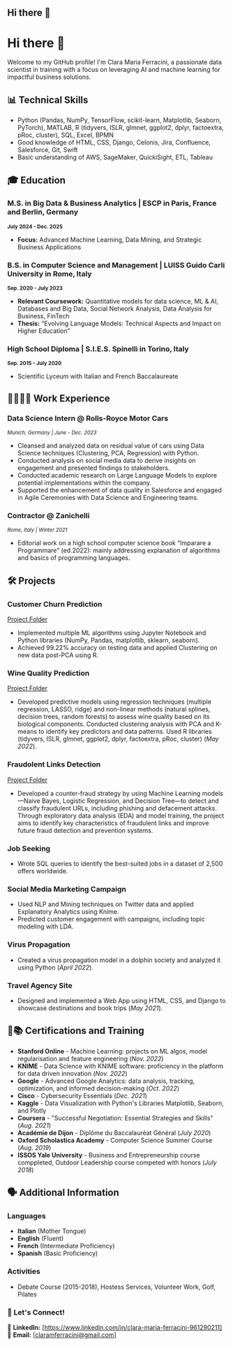 ## Hi there 👋

<!--
**claraferrax/claraferrax** is a ✨ _special_ ✨ repository because its `README.md` (this file) appears on your GitHub profile.

Here are some ideas to get you started:

- 🔭 I’m currently working on ...
- 🌱 I’m currently learning ...
- 👯 I’m looking to collaborate on ...
- 🤔 I’m looking for help with ...
- 💬 Ask me about ...
- 📫 How to reach me: ...
- 😄 Pronouns: ...
- ⚡ Fun fact: ...
-->
# Hi there 👋

Welcome to my GitHub profile! I'm Clara Maria Ferracini, a passionate data scientist in training with a focus on leveraging AI and machine learning for impactful business solutions.

## 📊 Technical Skills
- Python (Pandas, NumPy, TensorFlow, scikit-learn, Matplotlib, Seaborn, PyTorch), MATLAB, R (tidyvers, ISLR, glmnet, ggplot2, dplyr, factoextra, pRoc, cluster), SQL, Excel, BPMN
- Good knowledge of HTML, CSS, Django, Celonis, Jira, Confluence, Salesforce, Git, Swift
- Basic understanding of AWS, SageMaker, QuickiSight, ETL, Tableau

## 🎓 Education
### M.S. in Big Data & Business Analytics | ESCP in Paris, France and Berlin, Germany 
<sub>**July 2024 - Dec. 2025**</sub>
- **Focus:** Advanced Machine Learning, Data Mining, and Strategic Business Applications

### B.S. in Computer Science and Management | LUISS Guido Carli University in Rome, Italy
<sub>**Sep. 2020 - July 2023**</sub>
- **Relevant Coursework:** Quantitative models for data science, ML & AI, Databases and Big Data, Social Network Analysis, Data Analysis for Business, FinTech
- **Thesis:** “Evolving Language Models: Technical Aspects and Impact on Higher Education”

### High School Diploma | S.I.E.S. Spinelli in Torino, Italy
<sub>**Sep. 2015 - July 2020**</sub>
- Scientific Lyceum with Italian and French Baccalaureate

## 💼👩🏻‍💼 Work Experience
### **Data Science Intern @ Rolls-Royce Motor Cars**
<sub>_Munich, Germany | June - Dec. 2023_</sub>
- Cleansed and analyzed data on residual value of cars using Data Science techniques (Clustering, PCA, Regression) with Python.
- Conducted analysis on social media data to derive insights on engagement and presented findings to stakeholders.
- Conducted academic research on Large Language Models to explore potential implementations within the company.
- Supported the enhancement of data quality in Salesforce and engaged in Agile Ceremonies with Data Science and Engineering teams.

### **Contractor @ Zanichelli**
<sub>_Rome, Italy | Winter 2021_</sub>
- Editorial work on a high school computer science book “Imparare a Programmare” (ed.2022): mainly addressing explanation of algorithms and basics of programming languages.

## 🛠️ Projects

### Customer Churn Prediction
[Project Folder](https://github.com/claraferrax/claraferrax.github.io/blob/main/customer-churn-project/churn.ipynb) 
- Implemented multiple ML algorithms using Jupyter Notebook and Python libraries (NumPy, Pandas, matplotlib, sklearn, seaborn).
- Achieved 99.22% accuracy on testing data and applied Clustering on new data post-PCA using R.

### Wine Quality Prediction
[Project Folder](https://github.com/claraferrax/claraferrax.github.io/blob/main/wine-quality-prediction/DAB13.05.pdf)
- Developed predictive models using regression techniques (multiple regression,
LASSO, ridge) and non-linear methods (natural splines, decision trees, random forests) to assess wine quality based on its biological components. Conducted clustering analysis with PCA and K-means to identify key predictors and data patterns. Used R libraries (tidyvers, ISLR, glmnet, ggplot2, dplyr, factoextra, pRoc, cluster) (_May 2022_).

### Fraudolent Links Detection
[Project Folder](https://github.com/claraferrax/claraferrax.github.io/blob/main/fraudolentLinks-detection/Report.pdf)
- Developed a counter-fraud strategy by using Machine Learning models—Naive Bayes, Logistic Regression, and Decision Tree—to detect and classify fraudulent URLs, including phishing and defacement attacks. Through exploratory data analysis (EDA) and model training, the project aims to identify key characteristics of fraudulent links and improve future fraud detection and prevention systems.

### Job Seeking
- Wrote SQL queries to identify the best-suited jobs in a dataset of 2,500 offers worldwide.

### Social Media Marketing Campaign
- Used NLP and Mining techniques on Twitter data and applied Explanatory Analytics using Knime.
- Predicted customer engagement with campaigns, including topic modeling with LDA.

### Virus Propagation
- Created a virus propagation model in a dolphin society and analyzed it using Python (_April 2022_).

### Travel Agency Site
- Designed and implemented a Web App using HTML, CSS, and Django to showcase destinations and book trips (_May 2021_).

## 📜📚 Certifications and Training
- **Stanford Online** - Machine Learning: projects on ML algos, model regularisation and feature engineering (_Nov. 2022_)
- **KNIME** - Data Science with KNIME software: proficiency in the platform for data driven innovation (_Nov. 2022_)
- **Google** - Advanced Google Analytics: data analysis, tracking, optimization, and informed decision-making (_Oct. 2022_)
- **Cisco** - Cybersecurity Essentials (_Dec. 2021_)
- **Kaggle** - Data Visualization with Python's Libraries Matplotlib, Seaborn, and Plotly
- **Coursera** - "Successful Negotiation: Essential Strategies and Skills" (_Aug. 2021_)
- **Académie de Dijon** - Diplôme du Baccalauréat Général (_July 2020_)
- **Oxford Scholastica Academy** - Computer Science Summer Course (_Aug. 2019_)
- **ISSOS Yale University** - Business and Entrepreneurship course comppleted, Outdoor Leadership course competed with honors (_July 2018_)

## 🗣️ Additional Information

### Languages
- **Italian** (Mother Tongue)
- **English** (Fluent)
- **French** (Intermediate Proficiency)
- **Spanish** (Basic Proficiency)

### Activities
- Debate Course (2015-2018), Hostess Services, Volunteer Work, Golf, Pilates

### 👤 Let's Connect!
👤 **LinkedIn:** [https://www.linkedin.com/in/clara-maria-ferracini-961290211]  
📧 **Email:** [claramferracini@gmail.com]





